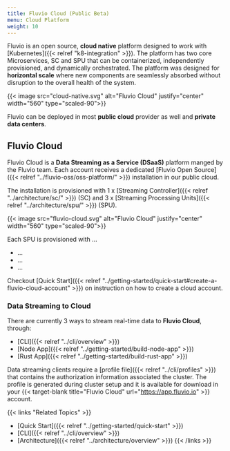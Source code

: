 ```yaml
---
title: Fluvio Cloud (Public Beta)
menu: Cloud Platform
weight: 10
---
```


Fluvio is an open source, **cloud native** platform designed to work with [Kubernetes]({{< relref "k8-integration" >}}). The platform has two core Microservices, SC and SPU that can be containerized, independently provisioned, and dynamically orchestrated. The platform was designed for **horizontal scale** where new components are seamlessly absorbed without disruption to the overall health of the system.

{{< image src="cloud-native.svg" alt="Fluvio Cloud" justify="center" width="560" type="scaled-90">}}


Fluvio can be deployed in most **public cloud** provider as well and **private data centers**. 


## Fluvio Cloud

Fluvio Cloud is a **Data Streaming as a Service (DSaaS)** platform manged by the Fluvio team. Each account receives a dedicated [Fluvio Open Source]({{< relref "../fluvio-oss/oss-platform/" >}}) installation in our public cloud.

The installation is provisioned with 1 x [Streaming Controller]({{< relref "../architecture/sc/" >}}) (SC) and 3 x [Streaming Processing Units]({{< relref "../architecture/spu/" >}}) (SPU). 

{{< image src="fluvio-cloud.svg" alt="Fluvio Cloud" justify="center" width="560" type="scaled-90">}}

Each SPU is provisioned with ...
* ...
* ...
* ...

Checkout [Quick Start]({{< relref "../getting-started/quick-start#create-a-fluvio-cloud-account" >}}) on instruction on how to create a cloud account. 


### Data Streaming to Cloud

There are currently 3 ways to stream real-time data to **Fluvio Cloud**, through:
* [CLI]({{< relref "../cli/overview" >}})
* [Node App]({{< relref "../getting-started/build-node-app" >}})
* [Rust App]({{< relref "../getting-started/build-rust-app" >}})

Data streaming clients require a [profile file]({{< relref "../cli/profiles" >}}) that contains the authorization information associated the cluster. The profile is generated during cluster setup and it is available for download in your {{< target-blank title="Fluvio Cloud" url="https://app.fluvio.io" >}} account.


{{< links "Related Topics" >}}
* [Quick Start]({{< relref "../getting-started/quick-start" >}})
* [CLI]({{< relref "../cli/overview" >}})
* [Architecture]({{< relref "../architecture/overview" >}})
{{< /links >}}